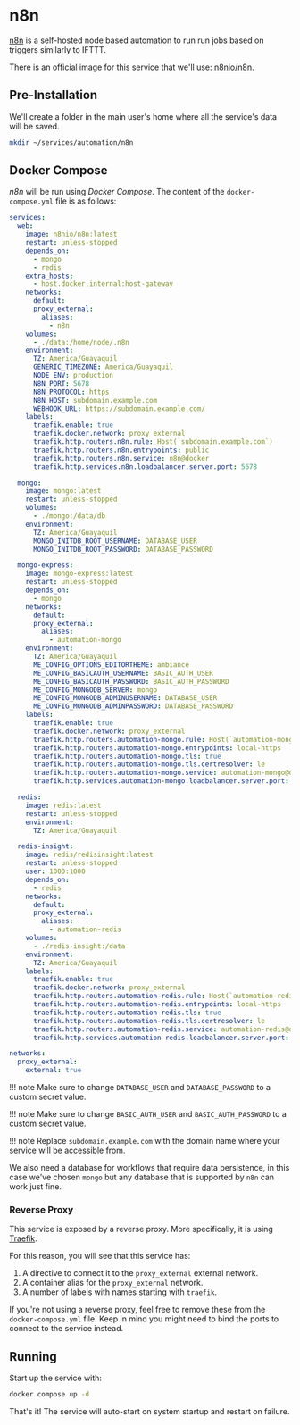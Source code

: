 # n8n

[n8n](https://n8n.io/) is a self-hosted node based automation to run run jobs based on triggers similarly to IFTTT.

There is an official image for this service that we'll use: [n8nio/n8n](https://hub.docker.com/r/n8nio/n8n).

## Pre-Installation

We'll create a folder in the main user's home where all the service's data will be saved.

```bash
mkdir ~/services/automation/n8n
```

## Docker Compose

*n8n* will be run using *Docker Compose*. The content of the `docker-compose.yml` file is as follows:

```yaml
services:
  web:
    image: n8nio/n8n:latest
    restart: unless-stopped
    depends_on:
      - mongo
      - redis
    extra_hosts:
      - host.docker.internal:host-gateway
    networks:
      default:
      proxy_external:
        aliases:
          - n8n
    volumes:
      - ./data:/home/node/.n8n
    environment:
      TZ: America/Guayaquil
      GENERIC_TIMEZONE: America/Guayaquil
      NODE_ENV: production
      N8N_PORT: 5678
      N8N_PROTOCOL: https
      N8N_HOST: subdomain.example.com
      WEBHOOK_URL: https://subdomain.example.com/
    labels:
      traefik.enable: true
      traefik.docker.network: proxy_external
      traefik.http.routers.n8n.rule: Host(`subdomain.example.com`)
      traefik.http.routers.n8n.entrypoints: public
      traefik.http.routers.n8n.service: n8n@docker
      traefik.http.services.n8n.loadbalancer.server.port: 5678

  mongo:
    image: mongo:latest
    restart: unless-stopped
    volumes:
      - ./mongo:/data/db
    environment:
      TZ: America/Guayaquil
      MONGO_INITDB_ROOT_USERNAME: DATABASE_USER
      MONGO_INITDB_ROOT_PASSWORD: DATABASE_PASSWORD

  mongo-express:
    image: mongo-express:latest
    restart: unless-stopped
    depends_on:
      - mongo
    networks:
      default:
      proxy_external:
        aliases:
          - automation-mongo
    environment:
      TZ: America/Guayaquil
      ME_CONFIG_OPTIONS_EDITORTHEME: ambiance
      ME_CONFIG_BASICAUTH_USERNAME: BASIC_AUTH_USER
      ME_CONFIG_BASICAUTH_PASSWORD: BASIC_AUTH_PASSWORD
      ME_CONFIG_MONGODB_SERVER: mongo
      ME_CONFIG_MONGODB_ADMINUSERNAME: DATABASE_USER
      ME_CONFIG_MONGODB_ADMINPASSWORD: DATABASE_PASSWORD
    labels:
      traefik.enable: true
      traefik.docker.network: proxy_external
      traefik.http.routers.automation-mongo.rule: Host(`automation-mongo.home.example.com`, `automation-mongo.vpn.example.com`)
      traefik.http.routers.automation-mongo.entrypoints: local-https
      traefik.http.routers.automation-mongo.tls: true
      traefik.http.routers.automation-mongo.tls.certresolver: le
      traefik.http.routers.automation-mongo.service: automation-mongo@docker
      traefik.http.services.automation-mongo.loadbalancer.server.port: 8081

  redis:
    image: redis:latest
    restart: unless-stopped
    environment:
      TZ: America/Guayaquil

  redis-insight:
    image: redis/redisinsight:latest
    restart: unless-stopped
    user: 1000:1000
    depends_on:
      - redis
    networks:
      default:
      proxy_external:
        aliases:
          - automation-redis
    volumes:
      - ./redis-insight:/data
    environment:
      TZ: America/Guayaquil
    labels:
      traefik.enable: true
      traefik.docker.network: proxy_external
      traefik.http.routers.automation-redis.rule: Host(`automation-redis.home.example.com`, `automation-redis.vpn.example.com`)
      traefik.http.routers.automation-redis.entrypoints: local-https
      traefik.http.routers.automation-redis.tls: true
      traefik.http.routers.automation-redis.tls.certresolver: le
      traefik.http.routers.automation-redis.service: automation-redis@docker
      traefik.http.services.automation-redis.loadbalancer.server.port: 5540

networks:
  proxy_external:
    external: true
```

!!! note
    Make sure to change `DATABASE_USER` and `DATABASE_PASSWORD` to a custom secret value.

!!! note
    Make sure to change `BASIC_AUTH_USER` and `BASIC_AUTH_PASSWORD` to a custom secret value.

!!! note
    Replace `subdomain.example.com` with the domain name where your service will be accessible from.

We also need a database for workflows that require data persistence, in this case we've chosen `mongo` but any database that is supported by `n8n` can work just fine.

### Reverse Proxy

This service is exposed by a reverse proxy. More specifically, it is using [Traefik](../networking/traefik.md).

For this reason, you will see that this service has:

1. A directive to connect it to the `proxy_external` external network.
2. A container alias for the `proxy_external` network.
3. A number of labels with names starting with `traefik`.

If you're not using a reverse proxy, feel free to remove these from the `docker-compose.yml` file.
Keep in mind you might need to bind the ports to connect to the service instead.

## Running

Start up the service with:

```bash
docker compose up -d
```

That's it! The service will auto-start on system startup and restart on failure.
